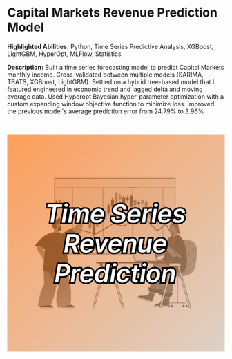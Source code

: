 # Capital Markets Revenue Prediction Model

**Highlighted Abilities:** Python, Time Series Predictive Analysis, XGBoost, LightGBM, HyperOpt, MLFlow, Statistics

**Description:** Built a time series forecasting model to predict Capital Markets monthly income. 
  Cross-validated between multiple models (SARIMA, TBATS, XGBoost, LightGBM). 
  Settled on a hybrid tree-based model that I featured engineered in economic trend and lagged delta and moving average data. 
  Used Hyperopt Bayesian hyper-parameter optimization with a custom expanding window objective function to minimize loss. 
  Improved the previous model's average prediction error from 24.79% to 3.96% 

  <br>

  ![Time Series](https://github.com/asilich123/Resume_Projects/blob/main/CM%20Revenue%20Prediction%20Model/Images/TimeSeries_Card%202.png)

